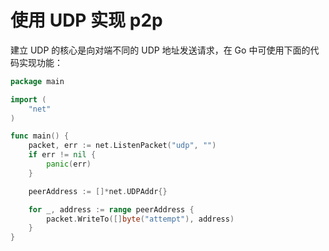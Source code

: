 # 使用 UDP 实现 p2p

建立 UDP 的核心是向对端不同的 UDP 地址发送请求，在 Go 中可使用下面的代码实现功能：

```go
package main

import (
    "net"
)

func main() {
    packet, err := net.ListenPacket("udp", "")
    if err != nil {
        panic(err)
    }

    peerAddress := []*net.UDPAddr{}

    for _, address := range peerAddress {
        packet.WriteTo([]byte("attempt"), address)
    }
}
```
